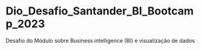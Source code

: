 # Dio_Desafio_Santander_BI_Bootcamp_2023
Desafio do Módulo sobre Business intelligence (BI) e visualização de dados
